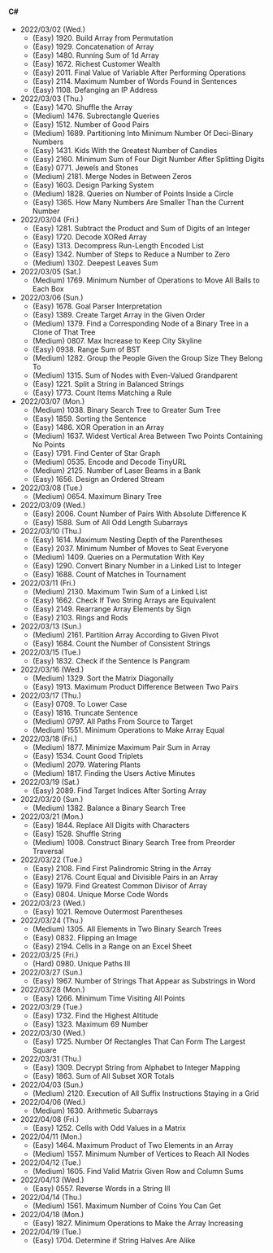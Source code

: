 #### C#

* 2022/03/02 (Wed.)
	* (Easy)   1920. Build Array from Permutation
	* (Easy)   1929. Concatenation of Array
	* (Easy)   1480. Running Sum of 1d Array
	* (Easy)   1672. Richest Customer Wealth
	* (Easy)   2011. Final Value of Variable After Performing Operations
	* (Easy)   2114. Maximum Number of Words Found in Sentences
	* (Easy)   1108. Defanging an IP Address
* 2022/03/03 (Thu.)
	* (Easy)   1470. Shuffle the Array
	* (Medium) 1476. Subrectangle Queries
	* (Easy)   1512. Number of Good Pairs
	* (Medium) 1689. Partitioning Into Minimum Number Of Deci-Binary Numbers
	* (Easy)   1431. Kids With the Greatest Number of Candies
	* (Easy)   2160. Minimum Sum of Four Digit Number After Splitting Digits
	* (Easy)   0771. Jewels and Stones
	* (Medium) 2181. Merge Nodes in Between Zeros
	* (Easy)   1603. Design Parking System
	* (Medium) 1828. Queries on Number of Points Inside a Circle
	* (Easy)   1365. How Many Numbers Are Smaller Than the Current Number
* 2022/03/04 (Fri.)
	* (Easy)   1281. Subtract the Product and Sum of Digits of an Integer
	* (Easy)   1720. Decode XORed Array
	* (Easy)   1313. Decompress Run-Length Encoded List
	* (Easy)   1342. Number of Steps to Reduce a Number to Zero
	* (Medium) 1302. Deepest Leaves Sum
* 2022/03/05 (Sat.)
	* (Medium) 1769. Minimum Number of Operations to Move All Balls to Each Box
* 2022/03/06 (Sun.)
	* (Easy)   1678. Goal Parser Interpretation
	* (Easy)   1389. Create Target Array in the Given Order
	* (Medium) 1379. Find a Corresponding Node of a Binary Tree in a Clone of That Tree
	* (Medium) 0807. Max Increase to Keep City Skyline
	* (Easy)   0938. Range Sum of BST
	* (Medium) 1282. Group the People Given the Group Size They Belong To
	* (Medium) 1315. Sum of Nodes with Even-Valued Grandparent
	* (Easy)   1221. Split a String in Balanced Strings
	* (Easy)   1773. Count Items Matching a Rule
* 2022/03/07 (Mon.)
	* (Medium) 1038. Binary Search Tree to Greater Sum Tree
	* (Easy)   1859. Sorting the Sentence
	* (Easy)   1486. XOR Operation in an Array
	* (Medium) 1637. Widest Vertical Area Between Two Points Containing No Points
	* (Easy)   1791. Find Center of Star Graph
	* (Medium) 0535. Encode and Decode TinyURL
	* (Medium) 2125. Number of Laser Beams in a Bank
	* (Easy)   1656. Design an Ordered Stream
* 2022/03/08 (Tue.)
	* (Medium) 0654. Maximum Binary Tree
* 2022/03/09 (Wed.)
	* (Easy)   2006. Count Number of Pairs With Absolute Difference K
	* (Easy)   1588. Sum of All Odd Length Subarrays
* 2022/03/10 (Thu.)
	* (Easy)   1614. Maximum Nesting Depth of the Parentheses
	* (Easy)   2037. Minimum Number of Moves to Seat Everyone
	* (Medium) 1409. Queries on a Permutation With Key
	* (Easy)   1290. Convert Binary Number in a Linked List to Integer
	* (Easy)   1688. Count of Matches in Tournament
* 2022/03/11 (Fri.)
	* (Medium) 2130. Maximum Twin Sum of a Linked List
	* (Easy)   1662. Check If Two String Arrays are Equivalent
	* (Easy)   2149. Rearrange Array Elements by Sign
	* (Easy)   2103. Rings and Rods
* 2022/03/13 (Sun.)
	* (Medium) 2161. Partition Array According to Given Pivot
	* (Easy)   1684. Count the Number of Consistent Strings
* 2022/03/15 (Tue.)
	* (Easy)   1832. Check if the Sentence Is Pangram
* 2022/03/16 (Wed.)
	* (Medium) 1329. Sort the Matrix Diagonally
	* (Easy)   1913. Maximum Product Difference Between Two Pairs
* 2022/03/17 (Thu.)
	* (Easy)   0709. To Lower Case
	* (Easy)   1816. Truncate Sentence
	* (Medium) 0797. All Paths From Source to Target
	* (Medium) 1551. Minimum Operations to Make Array Equal
* 2022/03/18 (Fri.)
	* (Medium) 1877. Minimize Maximum Pair Sum in Array
	* (Easy)   1534. Count Good Triplets
	* (Medium) 2079. Watering Plants
	* (Medium) 1817. Finding the Users Active Minutes
* 2022/03/19 (Sat.)
	* (Easy)   2089. Find Target Indices After Sorting Array
* 2022/03/20 (Sun.)
	* (Medium) 1382. Balance a Binary Search Tree
* 2022/03/21 (Mon.)
	* (Easy)   1844. Replace All Digits with Characters
	* (Easy)   1528. Shuffle String
	* (Medium) 1008. Construct Binary Search Tree from Preorder Traversal
* 2022/03/22 (Tue.)
	* (Easy)   2108. Find First Palindromic String in the Array
	* (Easy)   2176. Count Equal and Divisible Pairs in an Array
	* (Easy)   1979. Find Greatest Common Divisor of Array
	* (Easy)   0804. Unique Morse Code Words
* 2022/03/23 (Wed.)
	* (Easy)   1021. Remove Outermost Parentheses
* 2022/03/24 (Thu.)
	* (Medium) 1305. All Elements in Two Binary Search Trees
	* (Easy)   0832. Flipping an Image
	* (Easy)   2194. Cells in a Range on an Excel Sheet
* 2022/03/25 (Fri.)
	* (Hard)   0980. Unique Paths III
* 2022/03/27 (Sun.)
	* (Easy)   1967. Number of Strings That Appear as Substrings in Word
* 2022/03/28 (Mon.)
	* (Easy)   1266. Minimum Time Visiting All Points
* 2022/03/29 (Tue.)
	* (Easy)   1732. Find the Highest Altitude
	* (Easy)   1323. Maximum 69 Number
* 2022/03/30 (Wed.)
	* (Easy)   1725. Number Of Rectangles That Can Form The Largest Square
* 2022/03/31 (Thu.)
	* (Easy)   1309. Decrypt String from Alphabet to Integer Mapping
	* (Easy)   1863. Sum of All Subset XOR Totals
* 2022/04/03 (Sun.)
	* (Medium) 2120. Execution of All Suffix Instructions Staying in a Grid
* 2022/04/06 (Wed.)
	* (Medium) 1630. Arithmetic Subarrays
* 2022/04/08 (Fri.)
	* (Easy)   1252. Cells with Odd Values in a Matrix
* 2022/04/11 (Mon.)
	* (Easy)   1464. Maximum Product of Two Elements in an Array
	* (Medium) 1557. Minimum Number of Vertices to Reach All Nodes
* 2022/04/12 (Tue.)
	* (Medium) 1605. Find Valid Matrix Given Row and Column Sums
* 2022/04/13 (Wed.)
	* (Easy)   0557. Reverse Words in a String III
* 2022/04/14 (Thu.)
	* (Medium) 1561. Maximum Number of Coins You Can Get
* 2022/04/18 (Mon.)
	* (Easy)   1827. Minimum Operations to Make the Array Increasing
* 2022/04/19 (Tue.)
	* (Easy)   1704. Determine if String Halves Are Alike

